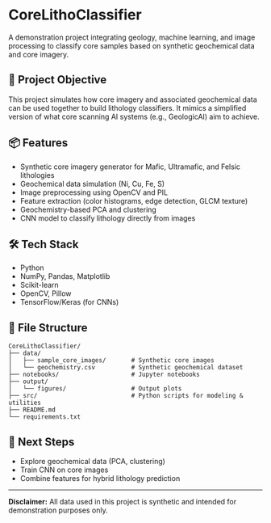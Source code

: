 
# CoreLithoClassifier

A demonstration project integrating geology, machine learning, and image processing to classify core samples based on synthetic geochemical data and core imagery.

## 🧠 Project Objective

This project simulates how core imagery and associated geochemical data can be used together to build lithology classifiers. It mimics a simplified version of what core scanning AI systems (e.g., GeologicAI) aim to achieve.

## 📦 Features

- Synthetic core imagery generator for Mafic, Ultramafic, and Felsic lithologies
- Geochemical data simulation (Ni, Cu, Fe, S)
- Image preprocessing using OpenCV and PIL
- Feature extraction (color histograms, edge detection, GLCM texture)
- Geochemistry-based PCA and clustering
- CNN model to classify lithology directly from images

## 🛠 Tech Stack

- Python
- NumPy, Pandas, Matplotlib
- Scikit-learn
- OpenCV, Pillow
- TensorFlow/Keras (for CNNs)

## 📁 File Structure

```
CoreLithoClassifier/
├── data/
│   ├── sample_core_images/       # Synthetic core images
│   └── geochemistry.csv          # Synthetic geochemical dataset
├── notebooks/                    # Jupyter notebooks
├── output/
│   └── figures/                  # Output plots
├── src/                          # Python scripts for modeling & utilities
├── README.md
└── requirements.txt
```

## 🚀 Next Steps

- Explore geochemical data (PCA, clustering)
- Train CNN on core images
- Combine features for hybrid lithology prediction

---

**Disclaimer:** All data used in this project is synthetic and intended for demonstration purposes only.
